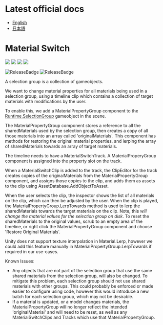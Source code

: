 # Latest official docs
- [English](https://docs.unity3d.com/Packages/com.unity.material-switch@latest)
- [日本語](https://docs.unity3d.com/ja/Packages/com.unity.material-switch@latest)

# Material Switch

[![](https://badge-proxy.cds.internal.unity3d.com/9a68c90a-06a0-4728-a775-820084993acb)](https://badges.cds.internal.unity3d.com/packages/com.unity.material-switch/build-info?branch=dev&testWorkflow=package-isolation)
[![](https://badge-proxy.cds.internal.unity3d.com/a28713b4-6604-403c-89b9-b22697beadbc)](https://badges.cds.internal.unity3d.com/packages/com.unity.material-switch/dependencies-info?branch=dev&testWorkflow=updated-dependencies)
[![](https://badge-proxy.cds.internal.unity3d.com/0ae26932-f55f-467f-8327-7279449fa2c2)](https://badges.cds.internal.unity3d.com/packages/com.unity.material-switch/dependants-info)
[![](https://badge-proxy.cds.internal.unity3d.com/87243542-b0f3-4709-9431-be781f7f248f)](https://badges.cds.internal.unity3d.com/packages/com.unity.material-switch/warnings-info?branch=dev)

![ReleaseBadge](https://badge-proxy.cds.internal.unity3d.com/bf4a87d3-3baa-4977-9ccd-f58a315185ab)
![ReleaseBadge](https://badge-proxy.cds.internal.unity3d.com/e54b07c0-f16e-4790-b214-65b7f306bfeb)

A selection group is a collection of gameobjects.

We want to change material properties for all materials being used in a selection group, using a timeline clip which contains a collection of target materials with modifications by the user.

To enable this, we add a MaterialPropertyGroup component to the [Runtime.SelectionGroup](https://docs.unity3d.com/Packages/com.unity.selection-groups@latest) 
gameobject in the scene. 

The MaterialPropertyGroup component stores a reference to all the sharedMaterials used by the selection group, then creates a copy of all those materials into an array called 'originalMaterials'. This component has methods for restoring the original material properties, and lerping the array of sharedMaterials towards an array of target materials. 

The timeline needs to have a MaterialSwitchTrack. A MaterialProperyGroup component is assigned into the property slot on the track.

When a MaterialSwitchClip is added to the track, the ClipEditor for the track creates copies of the originalMaterials from the MaterialPropertyGroup component, and assigns those copies to the clip, and adds them as assets to the clip using AssetDatabase.AddObjectToAsset.

When the user selects the clip, the inspector shows the list of all materials on the clip, which can then be adjusted by the user. When the clip is played, the MaterialPropertyGroup.LerpTowards method is used to lerp the sharedMaterials towards the target materials on the clip. Note, this _will change the material values for the selection group on disk_. To reset the sharedMaterials to the original values, scrub to an empty area of the timeline, or right click the MaterialPropertyGroup component and choose 'Restore Original Materials'.

Unity does not support texture interpolation in Material.Lerp, however we could add this feature manually in MaterialPropertyGroup.LerpTowards if required in our use-cases.

Known Issues:
- Any objects that are not part of the selection group that use the same shared materials from the selection group, will also be changed. To mitigate this problem, each selection group should not use shared materials with other groups. This could probably be enforced or made easier to configure using code, however this would introduce a new batch for each selection group, which may not be desirable.
- If a material is updated, or a model changes materials, the MaterialPropertyGroup will no longer reflect the intended 'originalMaterial' and will need to be reset, as well as any MaterialSwitchClips and Tracks which use that MaterialPropertyGroup. 



